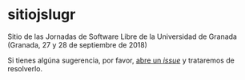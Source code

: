 # sitiojslugr
Sitio de las Jornadas de Software Libre de la Universidad de Granada (Granada, 27 y 28 de septiembre de 2018)

Si tienes algúna sugerencia, por favor, [abre un _issue_](https://github.com/oslugr/JSLUGR/issues) y trataremos de resolverlo.
